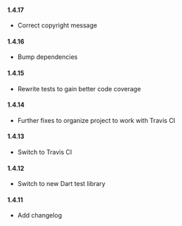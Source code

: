 #### 1.4.17
* Correct copyright message

#### 1.4.16
* Bump dependencies

#### 1.4.15
* Rewrite tests to gain better code coverage

#### 1.4.14
* Further fixes to organize project to work with Travis CI

#### 1.4.13
* Switch to Travis CI

#### 1.4.12
* Switch to new Dart test library

#### 1.4.11
* Add changelog
